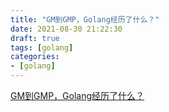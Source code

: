 ```yaml
---
title: "GM到GMP，Golang经历了什么？"
date: 2021-08-30 21:22:30
draft: true
tags: [golang]
categories:
- [golang]
---
```


[GM到GMP，Golang经历了什么？](https://learnku.com/articles/57177)

